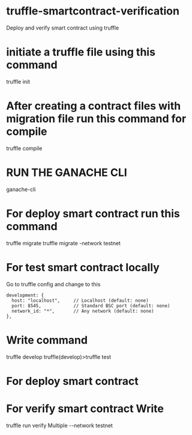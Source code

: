 # truffle-smartcontract-verification
Deploy and verify smart contract using truffle

# initiate a truffle file using this command
truffle init
 
# After creating a contract files with migration file run this command for compile
truffle compile

# RUN THE GANACHE CLI
ganache-cli

# For deploy smart contract run this command
truffle migrate
truffle migrate -network testnet    


# For test smart contract locally
Go to truffle config and change to this

    development: {
      host: "localhost",     // Localhost (default: none)
      port: 8545,            // Standard BSC port (default: none)
      network_id: "*",       // Any network (default: none)
    },

# Write command
truffle develop
truffle(develop)>truffle test

# For deploy smart contract


# For verify smart contract Write
truffle run verify Multiple --network testnet

